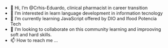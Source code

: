 - 👋 Hi, I’m @Crhis-Eduardo, clinical pharmacist in career transition
- 👀 I’m interested in learn language development in information tecnology
- 🌱 I’m currently learning JavaScript offered by DIO and Ifood Potencia Tech 
- 💞️ I’m looking to collaborate on this community learning and improoving soft and hard skills.
- 📫 How to reach me ...

<!---
Crhis-Eduardo/Crhis-Eduardo is a ✨ special ✨ repository because its `README.md` (this file) appears on your GitHub profile.
You can click the Preview link to take a look at your changes.
--->
